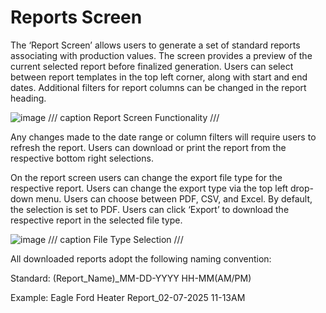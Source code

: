 # **Reports Screen**
The ‘Report Screen’ allows users to generate a set of standard reports associating with production values. The screen provides a preview of the current selected report before finalized generation. Users can select between report templates in the top left corner, along with start and end dates. Additional filters for report columns can be changed in the report heading.  

![image](https://github.com/user-attachments/assets/0dc986c3-4e4f-4f3f-80ed-e15641f54c6d)
/// caption
Report Screen Functionality
///

Any changes made to the date range or column filters will require users to refresh the report. Users can download or print the report from the respective bottom right selections.

On the report screen users can change the export file type for the respective report. Users can change the export type via the top left drop-down menu. Users can choose between PDF, CSV, and Excel. By default, the selection is set to PDF. Users can click ‘Export’ to download the respective report in the selected file type. 

![image](https://github.com/user-attachments/assets/1d7d9a16-9f97-4271-b719-9b61159a15cb)
/// caption
File Type Selection
///

All downloaded reports adopt the following naming convention:

Standard: (Report_Name)_MM-DD-YYYY HH-MM(AM/PM)

Example: Eagle Ford Heater Report_02-07-2025 11-13AM
